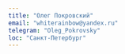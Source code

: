 ```yaml
---
title: "Олег Покровский"
email: "whiterainbow@yandex.ru"
telegram: "Oleg_Pokrovsky"
loc: "Санкт-Петербург"
---
```

